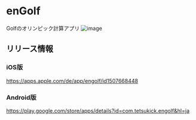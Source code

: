 # enGolf
Golfのオリンピック計算アプリ
![image](https://user-images.githubusercontent.com/47769514/79771499-d5cce080-8369-11ea-8bde-c5f6bd0fffb0.png)

## リリース情報
### iOS版
https://apps.apple.com/de/app/engolf/id1507668448

### Android版
https://play.google.com/store/apps/details?id=com.tetsukick.engolf&hl=ja
